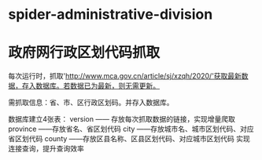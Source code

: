 # spider-administrative-division
# 政府网行政区划代码抓取

每次运行时，抓取'http://www.mca.gov.cn/article/sj/xzqh/2020/'获取最新数据，存入数据库。若数据已为最新，则无需更新。

需抓取信息：省、市、区行政区划码。并存入数据库。

数据库建立4张表：
version —— 存放每次抓取数据的链接，实现增量爬取
province ——存放省名、省区划代码
city ——存放城市名、城市区划代码、对应省区划代码
county ——存放区县名称、区县区划代码、对应城市区划代码
实现连接查询，提升查询效率
